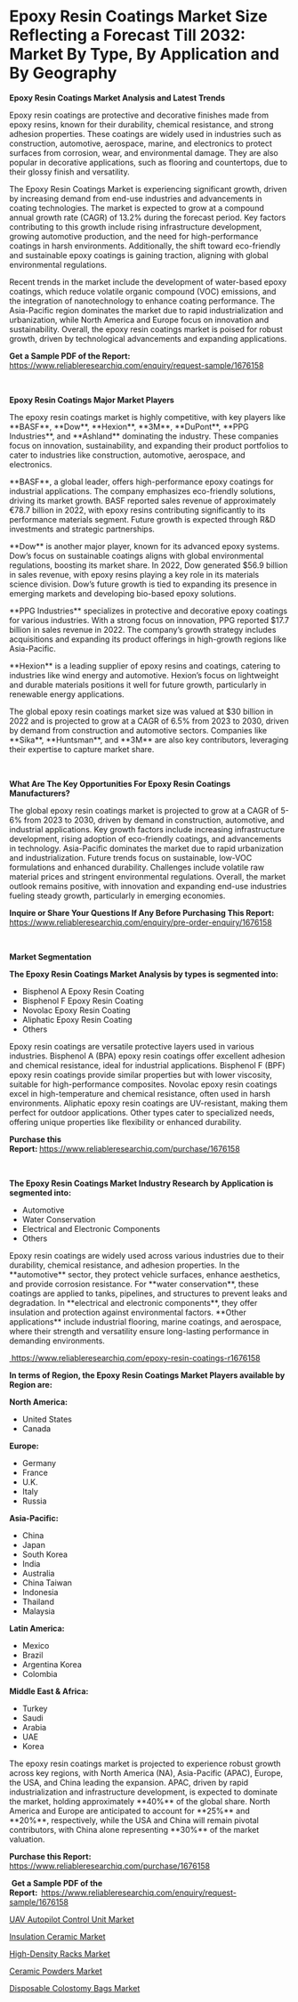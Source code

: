 <p><h1>Epoxy Resin Coatings Market Size Reflecting a Forecast Till 2032: Market By Type, By Application and By Geography</h1></p><p><strong>Epoxy Resin Coatings Market Analysis and Latest Trends</strong></p>
<p><p>Epoxy resin coatings are protective and decorative finishes made from epoxy resins, known for their durability, chemical resistance, and strong adhesion properties. These coatings are widely used in industries such as construction, automotive, aerospace, marine, and electronics to protect surfaces from corrosion, wear, and environmental damage. They are also popular in decorative applications, such as flooring and countertops, due to their glossy finish and versatility.</p><p>The Epoxy Resin Coatings Market is experiencing significant growth, driven by increasing demand from end-use industries and advancements in coating technologies. The market is expected to grow at a compound annual growth rate (CAGR) of 13.2% during the forecast period. Key factors contributing to this growth include rising infrastructure development, growing automotive production, and the need for high-performance coatings in harsh environments. Additionally, the shift toward eco-friendly and sustainable epoxy coatings is gaining traction, aligning with global environmental regulations.</p><p>Recent trends in the market include the development of water-based epoxy coatings, which reduce volatile organic compound (VOC) emissions, and the integration of nanotechnology to enhance coating performance. The Asia-Pacific region dominates the market due to rapid industrialization and urbanization, while North America and Europe focus on innovation and sustainability. Overall, the epoxy resin coatings market is poised for robust growth, driven by technological advancements and expanding applications.</p></p>
<p><strong>Get a Sample PDF of the Report:&nbsp;</strong> <a href="https://www.reliableresearchiq.com/enquiry/request-sample/1676158?utm_campaign=1140&utm_medium=2&utm_source=Github&utm_content=ia&utm_term=24012025&utm_id=epoxy-resin-coatings">https://www.reliableresearchiq.com/enquiry/request-sample/1676158</a></p>
<p>&nbsp;</p>
<p><strong>Epoxy Resin Coatings Major Market Players</strong></p>
<p><p>The epoxy resin coatings market is highly competitive, with key players like **BASF**, **Dow**, **Hexion**, **3M**, **DuPont**, **PPG Industries**, and **Ashland** dominating the industry. These companies focus on innovation, sustainability, and expanding their product portfolios to cater to industries like construction, automotive, aerospace, and electronics.</p><p>**BASF**, a global leader, offers high-performance epoxy coatings for industrial applications. The company emphasizes eco-friendly solutions, driving its market growth. BASF reported sales revenue of approximately €78.7 billion in 2022, with epoxy resins contributing significantly to its performance materials segment. Future growth is expected through R&D investments and strategic partnerships.</p><p>**Dow** is another major player, known for its advanced epoxy systems. Dow’s focus on sustainable coatings aligns with global environmental regulations, boosting its market share. In 2022, Dow generated $56.9 billion in sales revenue, with epoxy resins playing a key role in its materials science division. Dow’s future growth is tied to expanding its presence in emerging markets and developing bio-based epoxy solutions.</p><p>**PPG Industries** specializes in protective and decorative epoxy coatings for various industries. With a strong focus on innovation, PPG reported $17.7 billion in sales revenue in 2022. The company’s growth strategy includes acquisitions and expanding its product offerings in high-growth regions like Asia-Pacific.</p><p>**Hexion** is a leading supplier of epoxy resins and coatings, catering to industries like wind energy and automotive. Hexion’s focus on lightweight and durable materials positions it well for future growth, particularly in renewable energy applications.</p><p>The global epoxy resin coatings market size was valued at $30 billion in 2022 and is projected to grow at a CAGR of 6.5% from 2023 to 2030, driven by demand from construction and automotive sectors. Companies like **Sika**, **Huntsman**, and **3M** are also key contributors, leveraging their expertise to capture market share.</p></p>
<p>&nbsp;</p>
<p><strong>What Are The Key Opportunities For Epoxy Resin Coatings Manufacturers?</strong></p>
<p><p>The global epoxy resin coatings market is projected to grow at a CAGR of 5-6% from 2023 to 2030, driven by demand in construction, automotive, and industrial applications. Key growth factors include increasing infrastructure development, rising adoption of eco-friendly coatings, and advancements in technology. Asia-Pacific dominates the market due to rapid urbanization and industrialization. Future trends focus on sustainable, low-VOC formulations and enhanced durability. Challenges include volatile raw material prices and stringent environmental regulations. Overall, the market outlook remains positive, with innovation and expanding end-use industries fueling steady growth, particularly in emerging economies.</p></p>
<p><strong>Inquire or Share Your Questions If Any Before Purchasing This Report:</strong> <a href="https://www.reliableresearchiq.com/enquiry/pre-order-enquiry/1676158?utm_campaign=1140&utm_medium=2&utm_source=Github&utm_content=ia&utm_term=24012025&utm_id=epoxy-resin-coatings">https://www.reliableresearchiq.com/enquiry/pre-order-enquiry/1676158</a></p>
<p>&nbsp;</p>
<p><strong>Market Segmentation</strong></p>
<p><strong>The Epoxy Resin Coatings Market Analysis by types is segmented into:</strong></p>
<p><ul><li>Bisphenol A Epoxy Resin Coating</li><li>Bisphenol F Epoxy Resin Coating</li><li>Novolac Epoxy Resin Coating</li><li>Aliphatic Epoxy Resin Coating</li><li>Others</li></ul></p>
<p><p>Epoxy resin coatings are versatile protective layers used in various industries. Bisphenol A (BPA) epoxy resin coatings offer excellent adhesion and chemical resistance, ideal for industrial applications. Bisphenol F (BPF) epoxy resin coatings provide similar properties but with lower viscosity, suitable for high-performance composites. Novolac epoxy resin coatings excel in high-temperature and chemical resistance, often used in harsh environments. Aliphatic epoxy resin coatings are UV-resistant, making them perfect for outdoor applications. Other types cater to specialized needs, offering unique properties like flexibility or enhanced durability.</p></p>
<p><strong>Purchase this Report:&nbsp;</strong><a href="https://www.reliableresearchiq.com/purchase/1676158?utm_campaign=1140&utm_medium=2&utm_source=Github&utm_content=ia&utm_term=24012025&utm_id=epoxy-resin-coatings">https://www.reliableresearchiq.com/purchase/1676158</a></p>
<p>&nbsp;</p>
<p><strong>The Epoxy Resin Coatings Market Industry Research by Application is segmented into:</strong></p>
<p><ul><li>Automotive</li><li>Water Conservation</li><li>Electrical and Electronic Components</li><li>Others</li></ul></p>
<p><p>Epoxy resin coatings are widely used across various industries due to their durability, chemical resistance, and adhesion properties. In the **automotive** sector, they protect vehicle surfaces, enhance aesthetics, and provide corrosion resistance. For **water conservation**, these coatings are applied to tanks, pipelines, and structures to prevent leaks and degradation. In **electrical and electronic components**, they offer insulation and protection against environmental factors. **Other applications** include industrial flooring, marine coatings, and aerospace, where their strength and versatility ensure long-lasting performance in demanding environments.</p></p>
<p><a href="https://www.reliableresearchiq.com/epoxy-resin-coatings-r1676158?utm_campaign=1140&utm_medium=2&utm_source=Github&utm_content=ia&utm_term=24012025&utm_id=epoxy-resin-coatings">&nbsp;https://www.reliableresearchiq.com/epoxy-resin-coatings-r1676158</a></p>
<p><strong>In terms of Region, the Epoxy Resin Coatings Market Players available by Region are:</strong></p>
<p>
    <p> <strong> North America: </strong>
        <ul>
            <li>United States</li>
            <li>Canada</li>
        </ul>
        </p> 
    <p> <strong> Europe: </strong>
        <ul>
            <li>Germany</li>
            <li>France</li>
            <li>U.K.</li>
            <li>Italy</li>
            <li>Russia</li>
        </ul>
        </p> 
    <p> <strong> Asia-Pacific: </strong>
        <ul>
            <li>China</li>
            <li>Japan</li>
            <li>South Korea</li>
            <li>India</li>
            <li>Australia</li>
            <li>China Taiwan</li>
            <li>Indonesia</li>
            <li>Thailand</li>
            <li>Malaysia</li>
        </ul>
        </p> 
    <p> <strong> Latin America: </strong>
        <ul>
            <li>Mexico</li>
            <li>Brazil</li>
            <li>Argentina Korea</li>
            <li>Colombia</li>
        </ul>
        </p> 
    <p> <strong> Middle East & Africa: </strong>
        <ul>
            <li>Turkey</li>
            <li>Saudi</li>
            <li>Arabia</li>
            <li>UAE</li>
            <li>Korea</li>
        </ul>
    </p>
    </p>
<p><p>The epoxy resin coatings market is projected to experience robust growth across key regions, with North America (NA), Asia-Pacific (APAC), Europe, the USA, and China leading the expansion. APAC, driven by rapid industrialization and infrastructure development, is expected to dominate the market, holding approximately **40%** of the global share. North America and Europe are anticipated to account for **25%** and **20%**, respectively, while the USA and China will remain pivotal contributors, with China alone representing **30%** of the market valuation.</p></p>
<p><strong>Purchase this Report: </strong><a href="https://www.reliableresearchiq.com/purchase/1676158?utm_campaign=1140&utm_medium=2&utm_source=Github&utm_content=ia&utm_term=24012025&utm_id=epoxy-resin-coatings">https://www.reliableresearchiq.com/purchase/1676158</a></p>
<p>&nbsp;<strong>Get a Sample PDF of the Report:&nbsp;&nbsp;</strong><a href="https://www.reliableresearchiq.com/enquiry/request-sample/1676158?utm_campaign=1140&utm_medium=2&utm_source=Github&utm_content=ia&utm_term=24012025&utm_id=epoxy-resin-coatings">https://www.reliableresearchiq.com/enquiry/request-sample/1676158</a></p>
<p><strong></strong></p>
<p><p><a href="https://www.linkedin.com/pulse/revenue-analysis-demand-forecast-uav-autopilot-control-ys9sf?utm_campaign=1140&utm_medium=2&utm_source=Github&utm_content=ia&utm_term=24012025&utm_id=epoxy-resin-coatings">UAV Autopilot Control Unit Market</a></p><p><a href="https://github.com/curinbucan9/Market-Research-Report-List-1/blob/main/insulation-ceramic-market.md?utm_campaign=1140&utm_medium=2&utm_source=Github&utm_content=ia&utm_term=24012025&utm_id=epoxy-resin-coatings">Insulation Ceramic Market</a></p><p><a href="https://www.linkedin.com/pulse/comprehensive-growth-study-high-density-racks-market-c9z5c?utm_campaign=1140&utm_medium=2&utm_source=Github&utm_content=ia&utm_term=24012025&utm_id=epoxy-resin-coatings">High-Density Racks Market</a></p><p><a href="https://github.com/boitafbg/Market-Research-Report-List-1/blob/main/ceramic-powders-market.md?utm_campaign=1140&utm_medium=2&utm_source=Github&utm_content=ia&utm_term=24012025&utm_id=epoxy-resin-coatings">Ceramic Powders Market</a></p><p><a href="https://www.linkedin.com/pulse/detailed-disposable-colostomy-bags-market-trend-analysis-nyzcf?utm_campaign=1140&utm_medium=2&utm_source=Github&utm_content=ia&utm_term=24012025&utm_id=epoxy-resin-coatings">Disposable Colostomy Bags Market</a></p></p>